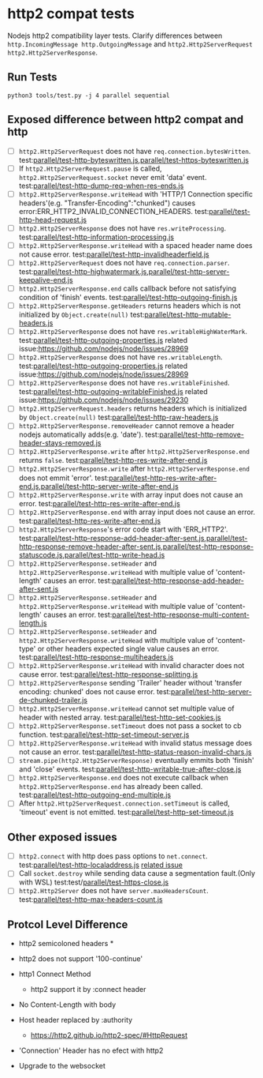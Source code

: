 # http2 compat tests
Nodejs http2 compatibility layer tests. Clarify differences between `http.IncomingMessage http.OutgoingMessage` and `http2.Http2ServerRequest http2.Http2ServerResponse`.

## Run Tests
```
python3 tools/test.py -j 4 parallel sequential
```

## Exposed difference between http2 compat and http

- [ ] `http2.Http2ServerRequest` does not have `req.connection.bytesWritten`.  test:[parallel/test-http-byteswritten.js](https://github.com/sogaani/http2_compat_tests/blob/master/test/parallel/test-http-byteswritten.js),[parallel/test-https-byteswritten.js](https://github.com/sogaani/http2_compat_tests/blob/master/test/parallel/test-https-byteswritten.js)
- [ ] If `http2.Http2ServerRequest.pause` is called, `http2.Http2ServerRequest.socket` never emit 'data' event.  test:[parallel/test-http-dump-req-when-res-ends.js](https://github.com/sogaani/http2_compat_tests/blob/master/test/parallel/test-http-dump-req-when-res-ends.js)
- [ ] `http2.Http2ServerResponse.writeHead` with 'HTTP/1 Connection specific headers'(e.g. "Transfer-Encoding":"chunked") causes error:ERR_HTTP2_INVALID_CONNECTION_HEADERS.  test:[parallel/test-http-head-request.js](https://github.com/sogaani/http2_compat_tests/blob/master/test/parallel/test-http-head-request.js)
- [ ] `http2.Http2ServerResponse` does not have `res.writeProcessing`.  test:[parallel/test-http-information-processing.js](https://github.com/sogaani/http2_compat_tests/blob/master/test/parallel/test-http-information-processing.js)
- [ ] `http2.Http2ServerResponse.writeHead` with a spaced header name does not cause error.  test:[parallel/test-http-invalidheaderfield.js](https://github.com/sogaani/http2_compat_tests/blob/master/test/parallel/test-http-invalidheaderfield.js)
- [ ] `http2.Http2ServerRequest` does not have `req.connection.parser`.  test:[parallel/test-http-highwatermark.js](https://github.com/sogaani/http2_compat_tests/blob/master/test/parallel/test-http-highwatermark.js),[parallel/test-http-server-keepalive-end.js](https://github.com/sogaani/http2_compat_tests/blob/master/test/parallel/test-http-server-keepalive-end.js)
- [ ] `http2.Http2ServerResponse.end` calls callback before not satisfying condition of 'finish' events.  test:[parallel/test-http-outgoing-finish.js](https://github.com/sogaani/http2_compat_tests/blob/master/test/parallel/test-http-outgoing-finish.js)
- [ ] `http2.Http2ServerResponse.getHeaders` returns headers which is not initialized by `Object.create(null)`
test:[parallel/test-http-mutable-headers.js](https://github.com/sogaani/http2_compat_tests/blob/master/test/parallel/test-http-mutable-headers.js)
- [ ] `http2.Http2ServerResponse` does not have `res.writableHighWaterMark`.  test:[parallel/test-http-outgoing-properties.js](https://github.com/sogaani/http2_compat_tests/blob/master/test/parallel/test-http-outgoing-properties.js) related issue:https://github.com/nodejs/node/issues/28969
- [ ] `http2.Http2ServerResponse` does not have `res.writableLength`.  test:[parallel/test-http-outgoing-properties.js](https://github.com/sogaani/http2_compat_tests/blob/master/test/parallel/test-http-outgoing-properties.js) related issue:https://github.com/nodejs/node/issues/28969
- [ ] `http2.Http2ServerResponse` does not have `res.writableFinished`.  test:[parallel/test-http-outgoing-writableFinished.js](https://github.com/sogaani/http2_compat_tests/blob/master/test/parallel/test-http-outgoing-writableFinished.js)  related issue:https://github.com/nodejs/node/issues/29230
- [ ] `http2.Http2ServerRequest.headers` returns headers which is initialized by `Object.create(null)`
test:[parallel/test-http-raw-headers.js](https://github.com/sogaani/http2_compat_tests/blob/master/test/parallel/test-http-raw-headers.js)
- [ ] `http2.Http2ServerResponse.removeHeader` cannot remove a header nodejs automatically adds(e.g. 'date').  test:[parallel/test-http-remove-header-stays-removed.js](https://github.com/sogaani/http2_compat_tests/blob/master/test/parallel/test-http-remove-header-stays-removed.js)
- [ ] `http2.Http2ServerResponse.write` after `http2.Http2ServerResponse.end` returns `false`.  test:[parallel/test-http-res-write-after-end.js](https://github.com/sogaani/http2_compat_tests/blob/master/test/parallel/test-http-res-write-after-end.js)
- [ ] `http2.Http2ServerResponse.write` after `http2.Http2ServerResponse.end` does not emmit 'error'.  test:[parallel/test-http-res-write-after-end.js](https://github.com/sogaani/http2_compat_tests/blob/master/test/parallel/test-http-res-write-after-end.js),[parallel/test-http-server-write-after-end.js](https://github.com/sogaani/http2_compat_tests/blob/master/test/parallel/test-http-server-write-after-end.js)
- [ ] `http2.Http2ServerResponse.write` with array input does not cause an error.  test:[parallel/test-http-res-write-after-end.js](https://github.com/sogaani/http2_compat_tests/blob/master/test/parallel/test-http-res-write-after-end.js)
- [ ] `http2.Http2ServerResponse.end` with array input does not cause an error.  test:[parallel/test-http-res-write-after-end.js](https://github.com/sogaani/http2_compat_tests/blob/master/test/parallel/test-http-res-write-after-end.js)
- [ ] `http2.Http2ServerResponse`'s error code start with 'ERR_HTTP2'.  test:[parallel/test-http-response-add-header-after-sent.js](https://github.com/sogaani/http2_compat_tests/blob/master/test/parallel/test-http-response-add-header-after-sent.js),[parallel/test-http-response-remove-header-after-sent.js](https://github.com/sogaani/http2_compat_tests/blob/master/test/parallel/test-http-response-remove-header-after-sent.js),[parallel/test-http-response-statuscode.js](https://github.com/sogaani/http2_compat_tests/blob/master/test/parallel/test-http-response-statuscode.js),[parallel/test-http-write-head.js](https://github.com/sogaani/http2_compat_tests/blob/master/test/parallel/test-http-write-head.js)
- [ ] `http2.Http2ServerResponse.setHeader` and `http2.Http2ServerResponse.writeHead` with multiple value of 'content-length' causes an error.  test:[parallel/test-http-response-add-header-after-sent.js](https://github.com/sogaani/http2_compat_tests/blob/master/test/parallel/test-http-response-add-header-after-sent.js)
- [ ] `http2.Http2ServerResponse.setHeader` and `http2.Http2ServerResponse.writeHead` with multiple value of 'content-length' causes an error.  test:[parallel/test-http-response-multi-content-length.js](https://github.com/sogaani/http2_compat_tests/blob/master/test/parallel/test-http-response-multi-content-length.js)
- [ ] `http2.Http2ServerResponse.setHeader` and `http2.Http2ServerResponse.writeHead` with multiple value of 'content-type' or other headers expected single value causes an error.  test:[parallel/test-http-response-multiheaders.js](https://github.com/sogaani/http2_compat_tests/blob/master/test/parallel/test-http-response-multiheaders.js)
- [ ] `http2.Http2ServerResponse.writeHead` with invalid character does not cause error.  test:[parallel/test-http-response-splitting.js](https://github.com/sogaani/http2_compat_tests/blob/master/test/parallel/test-http-response-splitting.js)
- [ ] `http2.Http2ServerResponse` sending 'Trailer' header without 'transfer encoding: chunked' does not cause error.  test:[parallel/test-http-server-de-chunked-trailer.js](https://github.com/sogaani/http2_compat_tests/blob/master/test/parallel/test-http-server-de-chunked-trailer.js)
- [ ] `http2.Http2ServerResponse.writeHead` cannot set multiple value of header with nested array.  test:[parallel/test-http-set-cookies.js](https://github.com/sogaani/http2_compat_tests/blob/master/test/parallel/test-http-set-cookies.js)
- [ ] `http2.Http2ServerResponse.setTimeout` does not pass a socket to cb function.  test:[parallel/test-http-set-timeout-server.js](https://github.com/sogaani/http2_compat_tests/blob/master/test/parallel/test-http-set-timeout-server.js)
- [ ] `http2.Http2ServerResponse.writeHead` with invalid status message does not cause an error.  test:[parallel/test-http-status-reason-invalid-chars.js](https://github.com/sogaani/http2_compat_tests/blob/master/test/parallel/test-http-status-reason-invalid-chars.js)
- [ ] `stream.pipe(http2.Http2ServerResponse)` eventually emmits both 'finish' and 'close' events.  test:[parallel/test-http-writable-true-after-close.js](https://github.com/sogaani/http2_compat_tests/blob/master/test/parallel/test-http-writable-true-after-close.js)
- [ ] `http2.Http2ServerResponse.end` does not execute callback when  `http2.Http2ServerResponse.end` has already been called.  test:[parallel/test-http-outgoing-end-multiple.js](https://github.com/sogaani/http2_compat_tests/blob/master/test/parallel/test-http-outgoing-end-multiple.js)
- [ ] After `http2.Http2ServerRequest.connection.setTimeout` is called, 'timeout' event is not emitted.  test:[parallel/test-http-set-timeout.js](https://github.com/sogaani/http2_compat_tests/blob/master/test/parallel/test-http-set-timeout.js)

## Other exposed issues
- [ ] `http2.connect` with http does pass options to `net.connect`.  test:[parallel/test-http-localaddress.js](https://github.com/sogaani/http2_compat_tests/blob/master/test/parallel/test-http-localaddress.js) [related issue](https://github.com/nodejs/node/issues/29811)
- [ ] Call `socket.destroy` while sending data cause a segmentation fault.(Only with WSL)  test:test/[parallel/test-https-close.js](https://github.com/sogaani/http2_compat_tests/blob/master/test/parallel/test-https-close.js)
- [ ] `http2.Http2Server` does not have `server.maxHeadersCount`.  test:[parallel/test-http-max-headers-count.js](https://github.com/sogaani/http2_compat_tests/blob/master/test/parallel/test-http-max-headers-count.js)

## Protcol Level Difference
* http2 semicoloned headers
    * 

* http2 does not support '100-continue'

* http1 Connect Method
    * http2 support it by :connect header

* No Content-Length with body

* Host header replaced by :authority
    * https://http2.github.io/http2-spec/#HttpRequest

* 'Connection' Header has no efect with http2

* Upgrade to the websocket